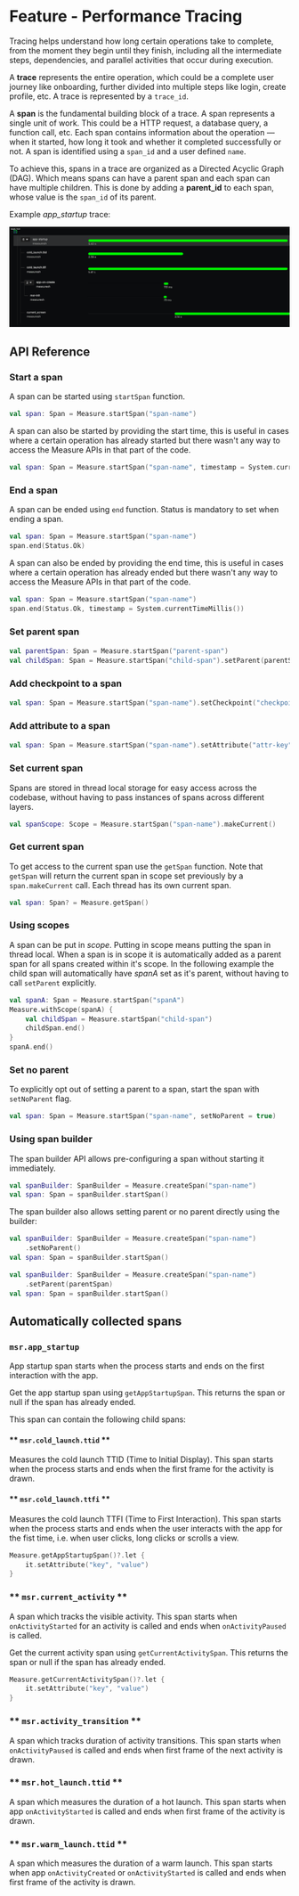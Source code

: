 # Feature - Performance Tracing

Tracing helps understand how long certain operations take to complete, from the moment they begin until they finish,
including all the intermediate steps, dependencies, and parallel activities that occur during execution.

A **trace** represents the entire operation, which could be a complete user journey like onboarding, further divided
into multiple steps like login, create profile, etc. A trace is represented by a `trace_id`.

A **span** is the fundamental building block of a trace. A span represents a single unit of work. This could be a HTTP
request, a database query, a function call, etc. Each span contains information about the operation — when it started,
how long it took and whether it completed successfully or not. A span is identified using a `span_id` and a user
defined `name`.

To achieve this, spans in a trace are organized as a Directed Acyclic Graph (DAG). Which means spans can have a parent
span and each span can have multiple children. This is done by adding a **parent_id** to each span, whose value is
the `span_id` of its parent.

Example *app_startup* trace:

![app-startup-trace.png](../images/app-startup-trace.png)

## API Reference

### Start a span

A span can be started using `startSpan` function.

```kotlin
val span: Span = Measure.startSpan("span-name")
```

A span can also be started by providing the start time, this is useful in cases where a certain operation has already
started but there wasn't any way to access the Measure APIs in that part of the code.

```kotlin
val span: Span = Measure.startSpan("span-name", timestamp = System.currentTimeMillis())
```

### End a span

A span can be ended using `end` function. Status is mandatory to set when ending a span.

```kotlin
val span: Span = Measure.startSpan("span-name")
span.end(Status.Ok)
```

A span can also be ended by providing the end time, this is useful in cases where a certain operation has already ended
but there wasn't any way to access the Measure APIs in that part of the code.

```kotlin
val span: Span = Measure.startSpan("span-name")
span.end(Status.Ok, timestamp = System.currentTimeMillis())
```

### Set parent span

```kotlin
val parentSpan: Span = Measure.startSpan("parent-span")
val childSpan: Span = Measure.startSpan("child-span").setParent(parentSpan)
```

### Add checkpoint to a span

```kotlin
val span: Span = Measure.startSpan("span-name").setCheckpoint("checkpoint-name")
```

### Add attribute to a span

```kotlin
val span: Span = Measure.startSpan("span-name").setAttribute("attr-key", value)
```

### Set current span

Spans are stored in thread local storage for easy access across the codebase, without having to pass instances of spans
across different layers.

```kotlin
val spanScope: Scope = Measure.startSpan("span-name").makeCurrent()
```

### Get current span

To get access to the current span use the `getSpan` function. Note that `getSpan` will return the current span in scope
set previously by a `span.makeCurrent` call. Each thread has its own current span.

```kotlin
val span: Span? = Measure.getSpan()
```

### Using scopes

A span can be put in *scope*. Putting in scope means putting the span in thread local. When a span is in
scope it is automatically added as a parent span for all spans created within it's scope. In the following example the
child span will automatically have *spanA* set as it's parent, without having to call
`setParent` explicitly.

```kotlin
val spanA: Span = Measure.startSpan("spanA")
Measure.withScope(spanA) {
    val childSpan = Measure.startSpan("child-span")
    childSpan.end()
}
spanA.end()
```

### Set no parent

To explicitly opt out of setting a parent to a span, start the span with `setNoParent` flag.

```kotlin
val span: Span = Measure.startSpan("span-name", setNoParent = true)
```

### Using span builder

The span builder API allows pre-configuring a span without starting it immediately.

```kotlin
val spanBuilder: SpanBuilder = Measure.createSpan("span-name")
val span: Span = spanBuilder.startSpan()
```

The span builder also allows setting parent or no parent directly using the builder:

```kotlin
val spanBuilder: SpanBuilder = Measure.createSpan("span-name")
    .setNoParent()
val span: Span = spanBuilder.startSpan()
```

```kotlin
val spanBuilder: SpanBuilder = Measure.createSpan("span-name")
    .setParent(parentSpan)
val span: Span = spanBuilder.startSpan()
```

## Automatically collected spans

### **`msr.app_startup`**

App startup span starts when the process starts and ends on the first interaction with the app.

Get the app startup span using `getAppStartupSpan`. This returns the span or null if the span has already ended.

This span can contain the following child spans:

#### ** `msr.cold_launch.ttid` **

Measures the cold launch TTID (Time to Initial Display). This span starts when the process starts and ends when the
first frame for the activity is drawn.

#### ** `msr.cold_launch.ttfi` **

Measures the cold launch TTFI (Time to First Interaction). This span starts when the process starts and ends when the
user interacts with the app for the fist time, i.e. when user clicks, long clicks or scrolls a view.

```kotlin
Measure.getAppStartupSpan()?.let {
    it.setAttribute("key", "value")
}
```

### ** `msr.current_activity` **

A span which tracks the visible activity. This span starts when `onActivityStarted` for an activity is called and ends
when `onActivityPaused` is called.

Get the current activity span using `getCurrentActivitySpan`. This returns the span or null if the span has already
ended.

```kotlin
Measure.getCurrentActivitySpan()?.let {
    it.setAttribute("key", "value")
}
```

### ** `msr.activity_transition` **

A span which tracks duration of activity transitions. This span starts when `onActivityPaused` is called and ends when
first frame of the next activity is drawn.

### ** `msr.hot_launch.ttid` **

A span which measures the duration of a hot launch. This span starts when app `onActivityStarted` is called and ends
when first frame of the activity is drawn.

### ** `msr.warm_launch.ttid` **

A span which measures the duration of a warm launch. This span starts when app `onActivityCreated`
or `onActivityStarted` is called and ends when first frame of the activity is drawn.
